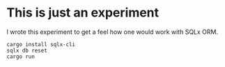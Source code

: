 # This is just an experiment

I wrote this experiment to get a feel how one would work with SQLx ORM.

```
cargo install sqlx-cli
sqlx db reset
cargo run
```